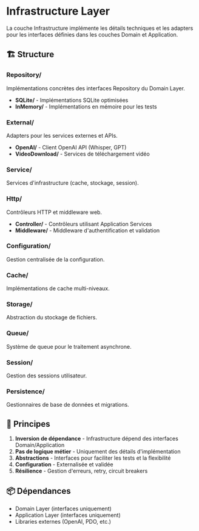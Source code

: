 # Infrastructure Layer

La couche Infrastructure implémente les détails techniques et les adapters pour les interfaces définies dans les couches Domain et Application.

## 🏗️ Structure

### Repository/
Implémentations concrètes des interfaces Repository du Domain Layer.

- **SQLite/** - Implémentations SQLite optimisées
- **InMemory/** - Implémentations en mémoire pour les tests

### External/
Adapters pour les services externes et APIs.

- **OpenAI/** - Client OpenAI API (Whisper, GPT)
- **VideoDownload/** - Services de téléchargement vidéo

### Service/
Services d'infrastructure (cache, stockage, session).

### Http/
Contrôleurs HTTP et middleware web.

- **Controller/** - Contrôleurs utilisant Application Services
- **Middleware/** - Middleware d'authentification et validation

### Configuration/
Gestion centralisée de la configuration.

### Cache/
Implémentations de cache multi-niveaux.

### Storage/
Abstraction du stockage de fichiers.

### Queue/
Système de queue pour le traitement asynchrone.

### Session/
Gestion des sessions utilisateur.

### Persistence/
Gestionnaires de base de données et migrations.

## 🔧 Principes

1. **Inversion de dépendance** - Infrastructure dépend des interfaces Domain/Application
2. **Pas de logique métier** - Uniquement des détails d'implémentation
3. **Abstractions** - Interfaces pour faciliter les tests et la flexibilité
4. **Configuration** - Externalisée et validée
5. **Résilience** - Gestion d'erreurs, retry, circuit breakers

## 📦 Dépendances

- Domain Layer (interfaces uniquement)
- Application Layer (interfaces uniquement)
- Libraries externes (OpenAI, PDO, etc.)